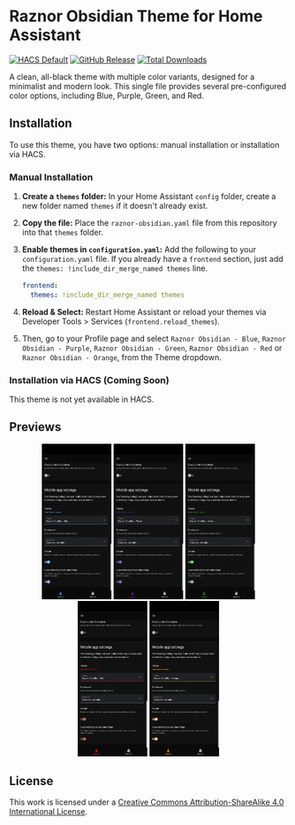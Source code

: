 # Raznor Obsidian Theme for Home Assistant
<p align="left">
  <a href="https://github.com/hacs/default" target="_blank"><img src="https://img.shields.io/badge/HACS-Default-21B4F0.svg?style=for-the-badge" alt="HACS Default"></a>
  <a href="https://github.com/Raznor09/raznor-obsidian/releases/latest" target="_blank"><img src="https://img.shields.io/github/v/release/Raznor09/raznor-obsidian?style=for-the-badge" alt="GitHub Release"></a>
  <a href="https://github.com/Raznor09/raznor-obsidian/releases" target="_blank"><img src="https://img.shields.io/github/downloads/Raznor09/raznor-obsidian/total?style=for-the-badge" alt="Total Downloads"></a>
</p>
A clean, all-black theme with multiple color variants, designed for a minimalist and modern look. This single file provides several pre-configured color options, including Blue, Purple, Green, and Red.

## Installation

To use this theme, you have two options: manual installation or installation via HACS.

### Manual Installation

1.  **Create a `themes` folder:** In your Home Assistant `config` folder, create a new folder named `themes` if it doesn't already exist.
2.  **Copy the file:** Place the `raznor-obsidian.yaml` file from this repository into that `themes` folder.
3.  **Enable themes in `configuration.yaml`:** Add the following to your `configuration.yaml` file. If you already have a `frontend` section, just add the `themes: !include_dir_merge_named themes` line.

    ```yaml
    frontend:
      themes: !include_dir_merge_named themes
    ```
4.  **Reload & Select:** Restart Home Assistant or reload your themes via Developer Tools > Services (`frontend.reload_themes`).
5.  Then, go to your Profile page and select `Raznor Obsidian - Blue`, `Raznor Obsidian - Purple`, `Raznor Obsidian - Green`,  `Raznor Obsidian - Red` or `Raznor Obsidian - Orange`, from the Theme dropdown.

### Installation via HACS (Coming Soon)

This theme is not yet available in HACS.

## Previews

<p align="center">
  <img alt="Blue theme preview" src="https://raw.githubusercontent.com/Raznor09/raznor-obsidian/main/images/blue.png" width="25%">
  <img alt="Purple theme preview" src="https://raw.githubusercontent.com/Raznor09/raznor-obsidian/main/images/purple.png" width="25%">
  <img alt="Green theme preview" src="https://raw.githubusercontent.com/Raznor09/raznor-obsidian/main/images/green.png" width="25%">
  <img alt="Red theme preview" src="https://raw.githubusercontent.com/Raznor09/raznor-obsidian/main/images/red.png" width="25%">
  <img alt="Orange theme preview" src="https://raw.githubusercontent.com/Raznor09/raznor-obsidian/main/images/orange.png" width="25%">
</p>

## License
This work is licensed under a [Creative Commons Attribution-ShareAlike 4.0 International License](http://creativecommons.org/licenses/by-sa/4.0/).

